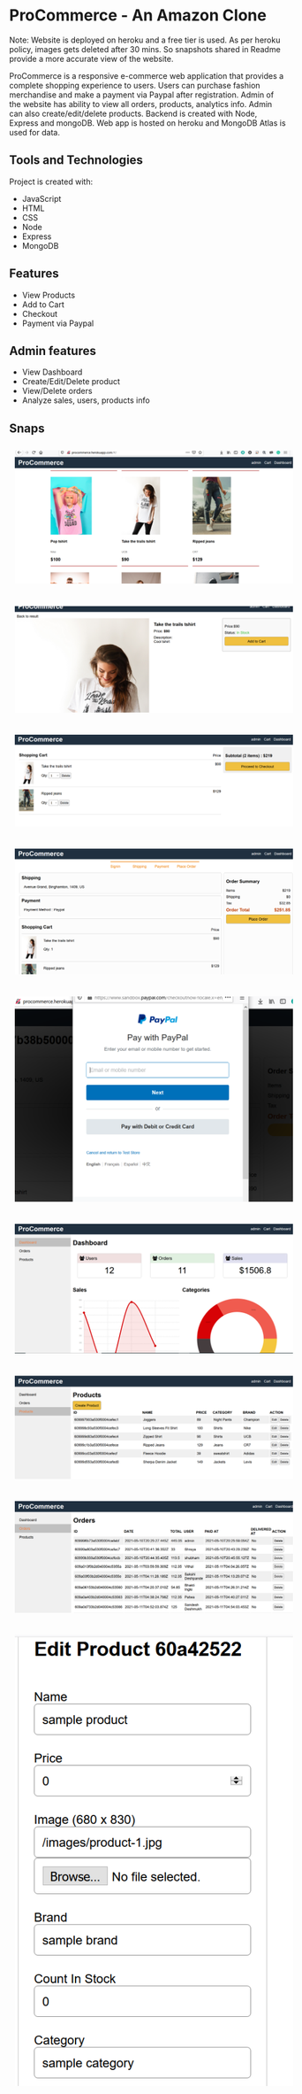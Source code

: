 # ProCommerce - An Amazon Clone

Note: Website is deployed on heroku and a free tier is used. As per heroku policy, images gets deleted after 30 mins. So snapshots shared in Readme provide a more accurate view of the website.

ProCommerce is a responsive e-commerce web application that provides a complete shopping experience to users. Users can purchase fashion merchandise and make a payment via 
Paypal after registration. Admin of the website has ability to view all orders, products, analytics info. Admin can also create/edit/delete products. 
Backend is created with Node, Express and mongoDB. Web app is hosted on heroku and MongoDB Atlas is used for data. 



## Tools and Technologies

Project is created with:
* JavaScript
* HTML
* CSS
* Node
* Express
* MongoDB

## Features

* View Products
* Add to Cart
* Checkout
* Payment via Paypal

## Admin features

* View Dashboard
* Create/Edit/Delete product
* View/Delete orders
* Analyze sales, users, products info


## Snaps
        
<img src="/ss/productsScreen.PNG"  title="Home Screen" hspace="10" vspace="10"> <br>  <br> <img src="/ss/productDetail.PNG"  title="Product Detail Screen" hspace="10" vspace="10">  <br> <br>  <img src="/ss/cartScreen.PNG" title="Cart Screen" hspace="10" vspace="10">  <br> <br> <img src="/ss/checkout.PNG" title="Checkout" hspace="10" vspace="10">  <br> <br>
<img src="/ss/paymentpaypal.PNG" title="Payment" hspace="10" vspace="10">  <br> <br> <img src="/ss/dashboard.PNG" title="Dashboard" hspace="10" vspace="10">  <br> <br>
<img src="/ss/dashboardProducts.PNG" title="Dashboard Products" hspace="10" vspace="10">  <br> <br> <img src="/ss/dashboardOrders.PNG" title="dashboard orders" hspace="10" vspace="10">  <br> <br>
<img src="/ss/createproduct.PNG" title="Create product" hspace="10" vspace="10">



 
